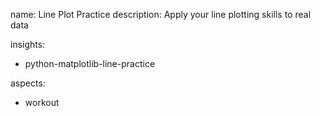 name: Line Plot Practice
description: Apply your line plotting skills to real data

insights:
  - python-matplotlib-line-practice

aspects:
  - workout 